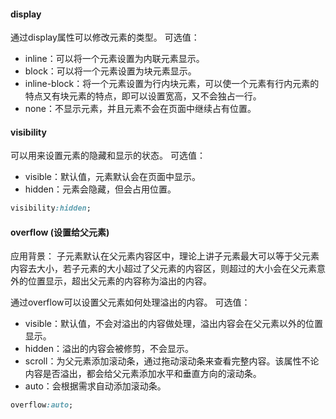 #### display
通过display属性可以修改元素的类型。
可选值：
- inline：可以将一个元素设置为内联元素显示。
- block：可以将一个元素设置为块元素显示。
- inline-block：将一个元素设置为行内块元素，可以使一个元素有行内元素的特点又有块元素的特点，即可以设置宽高，又不会独占一行。
- none：不显示元素，并且元素不会在页面中继续占有位置。
#### visibility
可以用来设置元素的隐藏和显示的状态。
可选值：
- visible：默认值，元素默认会在页面中显示。
- hidden：元素会隐藏，但会占用位置。
```css
visibility:hidden;
```
#### overflow (设置给父元素)
应用背景：
子元素默认在父元素内容区中，理论上讲子元素最大可以等于父元素内容去大小，若子元素的大小超过了父元素的内容区，则超过的大小会在父元素意外的位置显示，超出父元素的内容称为溢出的内容。

通过overflow可以设置父元素如何处理溢出的内容。
可选值：
- visible：默认值，不会对溢出的内容做处理，溢出内容会在父元素以外的位置显示。
- hidden：溢出的内容会被修剪，不会显示。
- scroll：为父元素添加滚动条，通过拖动滚动条来查看完整内容。该属性不论内容是否溢出，都会给父元素添加水平和垂直方向的滚动条。
- auto：会根据需求自动添加滚动条。
```css
overflow:auto;
```



